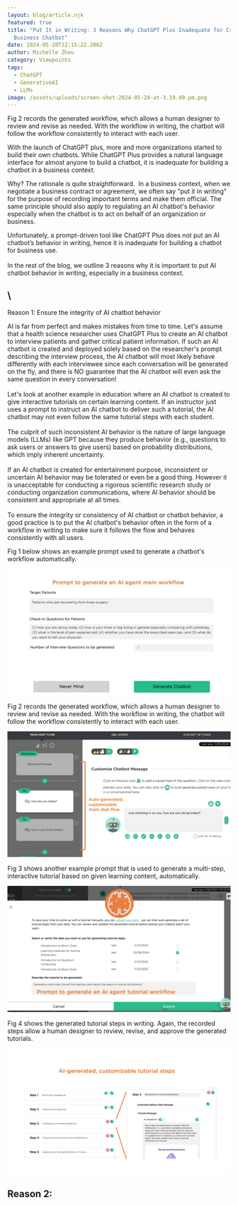 ```yaml
---
layout: blog/article.njk
featured: true
title: "Put It in Writing: 3 Reasons Why ChatGPT Plus Inadequate for Creating a
  Business Chatbot"
date: 2024-05-28T22:15:22.206Z
author: Michelle Zhou
category: Viewpoints
tags:
  - ChatGPT
  - GenerativeAI
  - LLMs
image: /assets/uploads/screen-shot-2024-05-28-at-3.19.49-pm.png
---
```

Fig 2 records the generated workflow, which allows a human designer to review and revise as needed. With the workflow in writing, the chatbot will follow the workflow consistently to interact with each user. 

W﻿ith the launch of ChatGPT plus, more and more organizations started to build their own chatbots. While ChatGPT Plus provides a natural language interface for almost anyone to build a chatbot, it is inadequate for building a chatbot in a business context.

Why? The rationale is quite straightforward.  In a business context, when we negotiate a business contract or agreement, we often say "put it in writing" for the purpose of recording important terms and make them official. The same principle should also apply to regulating an AI chatbot's behavior especially when the chatbot is to act on behalf of an organization or business.

Unfortunately, a prompt-driven tool like ChatGPT Plus does not put an AI chatbot’s behavior in writing, hence it is inadequate for building a chatbot for business use.\
\
In the rest of the blog, we outline 3 reasons why it is important to put AI chatbot behavior in writing, especially in a business context.

## \
Reason 1: Ensure the integrity of AI chatbot behavior

AI is far from perfect and makes mistakes from time to time. Let's assume that a health science researcher uses ChatGPT Plus to create an AI chatbot to interview patients and gather critical patient information. If such an AI chatbot is created and deployed solely based on the researcher's prompt describing the interview process, the AI chatbot will most likely behave differently with each interviewee since each conversation will be generated on the fly, and there is NO guarantee that the AI chatbot will even ask the same question in every conversation!\
\
Let's look at another example in education where an AI chatbot is created to give interactive tutorials on certain learning content. If an instructor just uses a prompt to instruct an AI chatbot to deliver such a tutorial, the AI chatbot may not even follow the same tutorial steps with each student.\
\
The culprit of such inconsistent AI behavior is the nature of large language models (LLMs) like GPT because they produce behavior (e.g., questions to ask users or answers to give users) based on probability distributions, which imply inherent uncertainty.\
\
If an AI chatbot is created for entertainment purpose, inconsistent or uncertain AI behavior may be tolerated or even be a good thing. However it is unacceptable for conducting a rigorous scientific research study or conducting organization communications, where AI behavior should be consistent and appropriate at all times.\
\
To ensure the integrity or consistency of AI chatbot or chatbot behavior, a good practice is to put the AI chatbot's behavior often in the form of a workflow in writing to make sure it follows the flow and behaves consistently with all users.

F﻿ig 1 below shows an example prompt used to generate a chatbot's workflow automatically. 

![A prompt used to generate a chatbot workflow automatically](/assets/uploads/image1.jpg "Fig 1. A prompt used to generate a chatbot workflow automatically")

Fig 2 records the generated workflow, which allows a human designer to review and revise as needed. With the workflow in writing, the chatbot will follow the workflow consistently to interact with each user. 

![A graphical user interface displays the generated chatbot workflow.](/assets/uploads/image2.jpg "Fig 2. The graphical display of a generated chatbot workflow that a human can review and edit.")

F﻿ig 3 shows another example prompt that is used to generate a multi-step, interactive tutorial based on given learning content, automatically. 

![A graphical user interface shows a prompt for generating a tutorial](/assets/uploads/image3.jpg "Fig 3. An example prompt used to auto-generate an interactive tutorial.")

F﻿ig 4 shows the generated tutorial steps in writing. Again, the recorded steps allow a human designer to review, revise, and approve the generated tutorials. 

![A graphical user interface displays a generated, multi-step tutorial](/assets/uploads/image4.jpg "Fig 4. The generated, multi-step tutorial for a human to review and edit.")



## R﻿eason 2: